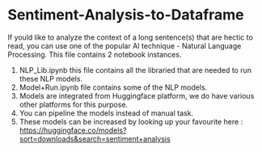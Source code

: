 # Sentiment-Analysis-to-Dataframe
If yould like to analyze the context of a long sentence(s) that are hectic to read, you can use one of the popular AI technique - Natural Language Processing. This file contains 2 notebook instances.
<!--  -->
1. NLP_Lib.ipynb this file contains all the libraried that are needed to run these NLP models.
2. Model+Run.ipynb file contains some of the NLP models.
2. Models are integrated from Huggingface platform, we do have various other platforms for this purpose.
3. You can pipeline the models instead of manual task.
4. These models can be increased by looking up your favourite here : https://huggingface.co/models?sort=downloads&search=sentiment+analysis
